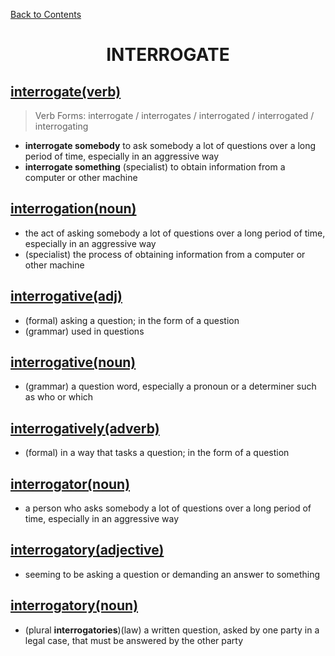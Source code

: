 ﻿[Back to Contents](../../../README.md)


<h1 style="text-align: center;">INTERROGATE</h1>


## [interrogate(verb)](https://www.oxfordlearnersdictionaries.com/definition/english/interrogate)
> Verb Forms: interrogate / interrogates / interrogated / interrogated / interrogating
- **interrogate somebody** to ask somebody a lot of questions over a long period of time, especially in an aggressive way
- **interrogate something** (specialist) to obtain information from a computer or other machine


## [interrogation(noun)](https://www.oxfordlearnersdictionaries.com/definition/english/interrogation)
- the act of asking somebody a lot of questions over a long period of time, especially in an aggressive way
- (specialist) the process of obtaining information from a computer or other machine


## [interrogative(adj)](https://www.oxfordlearnersdictionaries.com/definition/english/interrogative_1)
- (formal) asking a question; in the form of a question
- (grammar) used in questions


## [interrogative(noun)](https://www.oxfordlearnersdictionaries.com/definition/english/interrogative_2)
- (grammar) a question word, especially a pronoun or a determiner such as who or which


## [interrogatively(adverb)](https://www.oxfordlearnersdictionaries.com/definition/english/interrogatively)
- (formal) in a way that tasks a question; in the form of a question


## [interrogator(noun)](https://www.oxfordlearnersdictionaries.com/definition/english/interrogator)
- a person who asks somebody a lot of questions over a long period of time, especially in an aggressive way


## [interrogatory(adjective)](https://www.oxfordlearnersdictionaries.com/definition/english/interrogatory_1)
- seeming to be asking a question or demanding an answer to something


## [interrogatory(noun)](https://www.oxfordlearnersdictionaries.com/definition/english/interrogatory_2)
- (plural **interrogatories**)(law) a written question, asked by one party in a legal case, that must be answered by the other party
